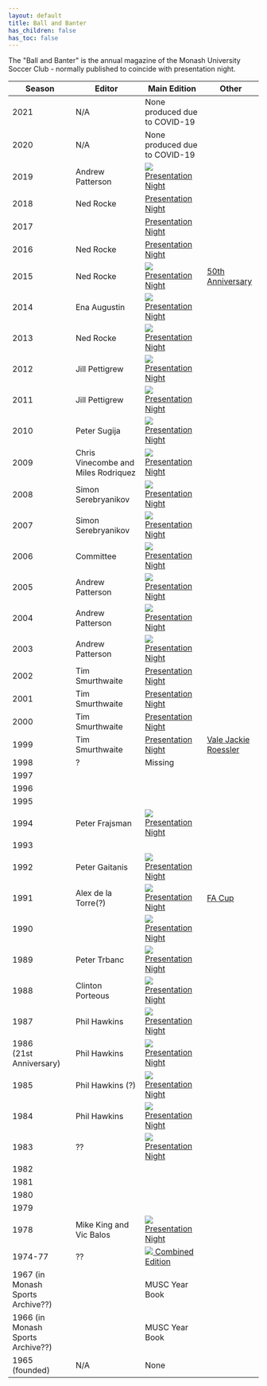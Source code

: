 ```yaml
---
layout: default
title: Ball and Banter
has_children: false
has_toc: false
---
```


The "Ball and Banter" is the annual magazine of the Monash University Soccer Club - normally published to coincide
with presentation night.


| Season                            | Editor                              | Main Edition                                                                                                                                                                                 | Other                                                                                                                                                    |
|-----------------------------------|-------------------------------------|----------------------------------------------------------------------------------------------------------------------------------------------------------------------------------------------|----------------------------------------------------------------------------------------------------------------------------------------------------------|
| 2021                              | N/A                                 | None produced due to COVID-19                                                                                                                                                                |                                                                                                                                                          |
| 2020                              | N/A                                 | None produced due to COVID-19                                                                                                                                                                |                                                                                                                                                          |
| 2019                              | Andrew Patterson                    | [![](bb/2019-ball-and-banter.jpg) Presentation Night](https://media.githubusercontent.com/media/monashunisoccer/monashunisoccer.github.io/main/publications/bb/2019-ball-and-banter.pdf)     |                                                                                                                                                          |
| 2018                              | Ned Rocke                           | [Presentation Night]()                                                                                                                                                                       |                                                                                                                                                          |
| 2017                              |                                     | [Presentation Night]()                                                                                                                                                                       |                                                                                                                                                          |
| 2016                              | Ned Rocke                           | [Presentation Night]()                                                                                                                                                                       |                                                                                                                                                          |
| 2015                              | Ned Rocke                           | [![](bb/2015-ball-and-banter.jpg) Presentation Night](https://media.githubusercontent.com/media/monashunisoccer/monashunisoccer.github.io/main/publications/bb/2015-ball-and-banter.pdf)     | [50th Anniversary](https://public.3.basecamp.com/p/VpL7azhdXDgAoMeiWQhuCmL7)                                                                             |
| 2014                              | Ena Augustin                        | [![](bb/2014-ball-and-banter.jpg) Presentation Night](https://media.githubusercontent.com/media/monashunisoccer/monashunisoccer.github.io/main/publications/bb/2014-ball-and-banter.pdf)     |                                                                                                                                                          |
| 2013                              | Ned Rocke                           | [![](bb/2013-ball-and-banter.jpg) Presentation Night](https://media.githubusercontent.com/media/monashunisoccer/monashunisoccer.github.io/main/publications/bb/2013-ball-and-banter.pdf)     |                                                                                                                                                          |
| 2012                              | Jill Pettigrew                      | [![](bb/2012-ball-and-banter.jpg) Presentation Night](https://media.githubusercontent.com/media/monashunisoccer/monashunisoccer.github.io/main/publications/bb/2012-ball-and-banter.pdf)     |                                                                                                                                                          |
| 2011                              | Jill Pettigrew                      | [![](bb/2011-ball-and-banter.jpg) Presentation Night](https://media.githubusercontent.com/media/monashunisoccer/monashunisoccer.github.io/main/publications/bb/2011-ball-and-banter.pdf)     |                                                                                                                                                          |
| 2010                              | Peter Sugija                        | [![](bb/2010-ball-and-banter.jpg) Presentation Night](https://media.githubusercontent.com/media/monashunisoccer/monashunisoccer.github.io/main/publications/bb/2010-ball-and-banter.pdf)     |                                                                                                                                                          |
| 2009                              | Chris Vinecombe and Miles Rodriquez | [![](bb/2009-ball-and-banter.jpg) Presentation Night](https://media.githubusercontent.com/media/monashunisoccer/monashunisoccer.github.io/main/publications/bb/2009-ball-and-banter.pdf)     |                                                                                                                                                          |
| 2008                              | Simon Serebryanikov                 | [![](bb/2008-ball-and-banter.jpg) Presentation Night](https://media.githubusercontent.com/media/monashunisoccer/monashunisoccer.github.io/main/publications/bb/2008-ball-and-banter.pdf)     |                                                                                                                                                          |
| 2007                              | Simon Serebryanikov                 | [![](bb/2007-ball-and-banter.jpg) Presentation Night](https://media.githubusercontent.com/media/monashunisoccer/monashunisoccer.github.io/main/publications/bb/2007-ball-and-banter.pdf)     |                                                                                                                                                          |
| 2006                              | Committee                           | [![](bb/2006-ball-and-banter.jpg) Presentation Night](https://media.githubusercontent.com/media/monashunisoccer/monashunisoccer.github.io/main/publications/bb/2006-ball-and-banter.pdf)     |                                                                                                                                                          |
| 2005                              | Andrew Patterson                    | [![](bb/2005-ball-and-banter.jpg) Presentation Night](https://media.githubusercontent.com/media/monashunisoccer/monashunisoccer.github.io/main/publications/bb/2005-ball-and-banter.pdf)     |                                                                                                                                                          |
| 2004                              | Andrew Patterson                    | [![](bb/2004-ball-and-banter.jpg) Presentation Night](https://media.githubusercontent.com/media/monashunisoccer/monashunisoccer.github.io/main/publications/bb/2004-ball-and-banter.pdf)     |                                                                                                                                                          |
| 2003                              | Andrew Patterson                    | [![](bb/2003-ball-and-banter.jpg) Presentation Night](https://media.githubusercontent.com/media/monashunisoccer/monashunisoccer.github.io/main/publications/bb/2003-ball-and-banter.pdf)     |                                                                                                                                                          |
| 2002                              | Tim Smurthwaite                     | [Presentation Night]()                                                                                                                                                                       |                                                                                                                                                          |
| 2001                              | Tim Smurthwaite                     | [Presentation Night](https://media.githubusercontent.com/media/monashunisoccer/monashunisoccer.github.io/main/publications/bb/2001-ball-and-banter.pdf)                                      |                                                                                                                                                          |
| 2000                              | Tim Smurthwaite                     | [Presentation Night]()                                                                                                                                                                       |                                                                                                                                                          |
| 1999                              | Tim Smurthwaite                     | [Presentation Night]()                                                                                                                                                                       | [Vale Jackie Roessler](https://public.3.basecamp.com/p/rhVUbSkLwoTkbRa6moXTyecM)                                                                         |
| 1998                              | ?                                   | Missing                                                                                                                                                                                      |                                                                                                                                                          |
| 1997                              |                                     |                                                                                                                                                                                              |                                                                                                                                                          |
| 1996                              |                                     |                                                                                                                                                                                              |                                                                                                                                                          |
| 1995                              |                                     |                                                                                                                                                                                              |                                                                                                                                                          |
| 1994                              | Peter Frajsman                      | [![](bb/1994-ball-and-banter.jpg) Presentation Night](https://media.githubusercontent.com/media/monashunisoccer/monashunisoccer.github.io/main/publications/bb/1994-ball-and-banter.pdf)     |                                                                                                                                                          |
| 1993                              |                                     |                                                                                                                                                                                              |                                                                                                                                                          |
| 1992                              | Peter Gaitanis                      | [![](bb/1992-ball-and-banter.jpg) Presentation Night](https://media.githubusercontent.com/media/monashunisoccer/monashunisoccer.github.io/main/publications/bb/1992-ball-and-banter.pdf)     |                                                                                                                                                          |
| 1991                              | Alex de la Torre(?)                 | [![](bb/1991-ball-and-banter.jpg) Presentation Night](https://media.githubusercontent.com/media/monashunisoccer/monashunisoccer.github.io/main/publications/bb/1991-ball-and-banter.pdf)     | [FA Cup](https://media.githubusercontent.com/media/monashunisoccer/monashunisoccer.github.io/main/publications/bb/1991-05-18-ball-and-banter-fa-cup.pdf) |
| 1990                              |                                     | [![](bb/1990-ball-and-banter.jpg) Presentation Night](https://media.githubusercontent.com/media/monashunisoccer/monashunisoccer.github.io/main/publications/bb/1990-ball-and-banter.pdf)     |                                                                                                                                                          |
| 1989                              | Peter Trbanc                        | [![](bb/1989-ball-and-banter.jpg) Presentation Night](https://media.githubusercontent.com/media/monashunisoccer/monashunisoccer.github.io/main/publications/bb/1989-ball-and-banter.pdf)     |                                                                                                                                                          |
| 1988                              | Clinton Porteous                    | [![](bb/1988-ball-and-banter.jpg) Presentation Night](https://media.githubusercontent.com/media/monashunisoccer/monashunisoccer.github.io/main/publications/bb/1988-ball-and-banter.pdf)     |                                                                                                                                                          |
| 1987                              | Phil Hawkins                        | [![](bb/1987-ball-and-banter.jpg) Presentation Night](https://media.githubusercontent.com/media/monashunisoccer/monashunisoccer.github.io/main/publications/bb/1987-ball-and-banter.pdf)     |                                                                                                                                                          |
| 1986<br>(21st Anniversary)        | Phil Hawkins                        | [![](bb/1986-ball-and-banter.jpg) Presentation Night](https://media.githubusercontent.com/media/monashunisoccer/monashunisoccer.github.io/main/publications/bb/1986-ball-and-banter.pdf)     |                                                                                                                                                          |
| 1985                              | Phil Hawkins (?)                    | [![](bb/1985-ball-and-banter.jpg) Presentation Night](https://media.githubusercontent.com/media/monashunisoccer/monashunisoccer.github.io/main/publications/bb/1985-ball-and-banter.pdf)     |                                                                                                                                                          |
| 1984                              | Phil Hawkins                        | [![](bb/1984-ball-and-banter.jpg) Presentation Night](https://media.githubusercontent.com/media/monashunisoccer/monashunisoccer.github.io/main/publications/bb/1984-ball-and-banter.pdf)     |                                                                                                                                                          |
| 1983                              | ??                                  | [![](bb/1983-ball-and-banter.jpg) Presentation Night](https://media.githubusercontent.com/media/monashunisoccer/monashunisoccer.github.io/main/publications/bb/1983-ball-and-banter.pdf)     |                                                                                                                                                          |
| 1982                              |                                     |                                                                                                                                                                                              |                                                                                                                                                          |
| 1981                              |                                     |                                                                                                                                                                                              |                                                                                                                                                          |
| 1980                              |                                     |                                                                                                                                                                                              |                                                                                                                                                          |
| 1979                              |                                     |                                                                                                                                                                                              |                                                                                                                                                          |
| 1978                              | Mike King and Vic Balos             | [![](bb/1978-ball-and-banter.jpg) Presentation Night](https://media.githubusercontent.com/media/monashunisoccer/monashunisoccer.github.io/main/publications/bb/1978-ball-and-banter.pdf)     |                                                                                                                                                          |
| 1974-77                           | ??                                  | [![](bb/1974-77-ball-and-banter.jpg) Combined Edition](https://media.githubusercontent.com/media/monashunisoccer/monashunisoccer.github.io/main/publications/bb/1974-77-ball-and-banter.pdf) |                                                                                                                                                          |
| 1967 (in Monash Sports Archive??) |                                     | MUSC Year Book                                                                                                                                                                               |                                                                                                                                                          |
| 1966 (in Monash Sports Archive??) |                                     | MUSC Year Book                                                                                                                                                                               |                                                                                                                                                          |
| 1965 (founded)                    | N/A                                 | None                                                                                                                                                                                         |                                                                                                                                                          |     
